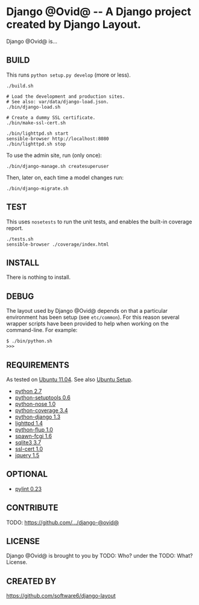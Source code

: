 Django @Ovid@ -- A Django project created by Django Layout.
===

Django @Ovid@ is...

## BUILD

This runs `python setup.py develop` (more or less).

    ./build.sh

    # Load the development and production sites.
    # See also: var/data/django-load.json.
    ./bin/django-load.sh

    # Create a dummy SSL certificate.
    ./bin/make-ssl-cert.sh

    ./bin/lighttpd.sh start
    sensible-browser http://localhost:8080
    ./bin/lighttpd.sh stop

To use the admin site, run (only once):

    ./bin/django-manage.sh createsuperuser

Then, later on, each time a model changes run:

    ./bin/django-migrate.sh

## TEST

This uses `nosetests` to run the unit tests, and enables the built-in
coverage report.

    ./tests.sh
    sensible-browser ./coverage/index.html

## INSTALL

There is nothing to install.

## DEBUG

The layout used by Django @Ovid@ depends on that a particular
environment has been setup (see `etc/common`). For this reason several
wrapper scripts have been provided to help when working on the
command-line. For example:

    $ ./bin/python.sh
    >>>

## REQUIREMENTS

As tested on [Ubuntu 11.04](http://ubuntu.com/). See also [Ubuntu
Setup](https://github.com/software6/ubuntu-setup).

 * [python 2.7](http://www.python.org/)
 * [python-setuptools 0.6](http://packages.python.org/distribute/)
 * [python-nose 1.0](http://code.google.com/p/python-nose/)
 * [python-coverage 3.4](http://nedbatchelder.com/code/coverage/)
 * [python-django 1.3](http://www.djangoproject.com/)
 * [lighttpd 1.4](http://www.lighttpd.net/)
 * [python-flup 1.0](http://www.saddi.com/software/flup/)
 * [spawn-fcgi 1.6](http://redmine.lighttpd.net/projects/spawn-fcgi)
 * [sqlite3 3.7](http://www.sqlite.org/)
 * [ssl-cert 1.0](http://www.openssl.org/)
 * [jquery 1.5](http://www.jquery.com/)

## OPTIONAL

 * [pylint 0.23](http://www.logilab.org/project/pylint)

## CONTRIBUTE

TODO: https://github.com/.../django-@ovid@

## LICENSE

Django @Ovid@ is brought to you by TODO: Who? under the TODO: What?
License.

## CREATED BY

https://github.com/software6/django-layout
